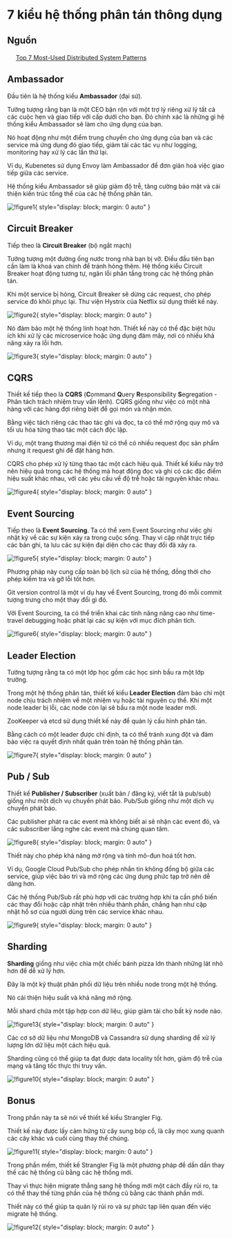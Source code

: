 # 7 kiểu hệ thống phân tán thông dụng

## Nguồn

<img src="../../../img/bytebytego.png" width="16" height="16"/> [Top 7 Most-Used Distributed System Patterns](https://www.youtube.com/watch?v=nH4qjmP2KEE)

## Ambassador

Đầu tiên là hệ thống kiểu **Ambassador** (đại sứ).

Tưởng tượng rằng bạn là một CEO bận rộn với một trợ lý riêng xử lý tất cả các cuộc hẹn và giao tiếp với cấp dưới cho bạn. Đó chính xác là những gì hệ thống kiểu Ambassador sẽ làm cho ứng dụng của bạn.

Nó hoạt động như một điểm trung chuyển cho ứng dụng của bạn và các service mà ứng dụng đó giao tiếp, giảm tải các tác vụ như logging, monitoring hay xử lý các lần thử lại.

Ví dụ, Kubenetes sử dụng Envoy làm Ambassador để đơn giản hoá việc giao tiếp giữa các service.

Hệ thống kiểu Ambassador sẽ giúp giảm độ trễ, tăng cường bảo mật và cải thiện kiến trúc tổng thể của các hệ thống phân tán.

![!figure1](figure1.png){ style="display: block; margin: 0 auto" }

## Circuit Breaker

Tiếp theo là **Circuit Breaker** (bộ ngắt mạch)

Tưởng tượng một đường ống nước trong nhà bạn bị vỡ. Điều đầu tiên bạn cần làm là khoá van chính để tránh hỏng thêm. Hệ thống kiểu Circuit Breaker hoạt động tương tự, ngăn lỗi phân tầng trong các hệ thống phân tán. 

Khi một service bị hỏng, Circuit Breaker sẽ dừng các request, cho phép service đó khôi phục lại. Thư viện Hystrix của Netflix sử dụng thiết kế này. 

![!figure2](figure2.png){ style="display: block; margin: 0 auto" }

Nó đảm bảo một hệ thống linh hoạt hơn. Thiết kế này có thể đặc biệt hữu ích khi xử lý các microservice hoặc ứng dụng đám mây, nơi có nhiều khả năng xảy ra lỗi hơn.

![!figure3](figure3.png){ style="display: block; margin: 0 auto" }

## CQRS

Thiết kế tiếp theo là **CQRS** (**C**ommand **Q**uery **R**esponsibility **S**egregation - Phân tách trách nhiệm truy vấn lệnh). CQRS giống như việc có một nhà hàng với các hàng đợi riêng biệt để gọi món và nhận món.

Bằng việc tách riêng các thao tác ghi và đọc, ta có thể mở rộng quy mô và tối ưu hóa từng thao tác một cách độc lập.

Ví dụ, một trang thương mại điện tử có thể có nhiều request đọc sản phẩm nhưng ít request ghi để đặt hàng hơn.

CQRS cho phép xử lý từng thao tác một cách hiệu quả. Thiết kế kiểu này trở nên hiệu quả trong các hệ thống mà hoạt động đọc và ghi có các đặc điểm hiệu suất khác nhau, với các yêu cầu về độ trễ hoặc tài nguyên khác nhau.

![!figure4](figure4.png){ style="display: block; margin: 0 auto" }

## Event Sourcing

Tiếp theo là **Event Sourcing**. Ta có thể xem Event Sourcing như việc ghi nhật ký về các sự kiện xảy ra trong cuộc sống. Thay vì cập nhật trực tiếp các bản ghi, ta lưu các sự kiện đại diện cho các thay đổi đã xảy ra.

![!figure5](figure5.png){ style="display: block; margin: 0 auto" }

Phương pháp này cung cấp toàn bộ lịch sử của hệ thống, đồng thời cho phép kiểm tra và gỡ lỗi tốt hơn.

Git version control là một ví dụ hay về Event Sourcing, trong đó mỗi commit tượng trưng cho một thay đổi gì đó.

Với Event Sourcing, ta có thể triển khai các tính năng nâng cao như time-travel debugging hoặc phát lại các sự kiện với mục đích phân tích.

![!figure6](figure6.png){ style="display: block; margin: 0 auto" }

## Leader Election

Tưởng tượng rằng ta có một lớp học gồm các học sinh bầu ra một lớp trưởng.

Trong một hệ thống phân tán, thiết kế kiểu **Leader Election** đảm bảo chỉ một node chịu trách nhiệm về một nhiệm vụ hoặc tài nguyên cụ thể. Khi một node leader bị lỗi, các node còn lại sẽ bầu ra một node leader mới.

ZooKeeper và etcd sử dụng thiết kế này để quản lý cấu hình phân tán.

Bằng cách có một leader được chỉ định, ta có thể tránh xung đột và đảm bảo việc ra quyết định nhất quán trên toàn hệ thống phân tán.

![!figure7](figure7.png){ style="display: block; margin: 0 auto" }

## Pub / Sub

Thiết kế **Publisher / Subscriber** (xuất bản / đăng ký, viết tắt là pub/sub) giống như một dịch vụ chuyển phát báo. Pub/Sub giống như một dịch vụ chuyển phát báo.

Các publisher phát ra các event mà không biết ai sẽ nhận các event đó, và các subscriber lắng nghe các event mà chúng quan tâm.

![!figure8](figure8.png){ style="display: block; margin: 0 auto" }

Thiết này cho phép khả năng mở rộng và tính mô-đun hoá tốt hơn.

Ví dụ, Google Cloud Pub/Sub cho phép nhắn tin không đồng bộ giữa các service, giúp việc bảo trì và mở rộng các ứng dụng phức tạp trở nên dễ dàng hơn.

Các hệ thống Pub/Sub rất phù hợp với các trường hợp khi ta cần phổ biến các thay đổi hoặc cập nhật trên nhiều thành phần, chẳng hạn như cập nhật hồ sơ của người dùng trên các service khác nhau.

![!figure9](figure9.png){ style="display: block; margin: 0 auto" }

## Sharding

**Sharding** giống như việc chia một chiếc bánh pizza lớn thành những lát nhỏ hơn để dễ xử lý hơn.

Đây là một kỹ thuật phân phối dữ liệu trên nhiều node trong một hệ thống.

Nó cải thiện hiệu suất và khả năng mở rộng.

Mỗi shard chứa một tập hợp con dữ liệu, giúp giảm tải cho bất kỳ node nào.

![!figure13](figure13.png){ style="display: block; margin: 0 auto" }

Các cơ sở dữ liệu như MongoDB và Cassandra sử dụng sharding để xử lý lượng lớn dữ liệu một cách hiệu quả.
 
Sharding cũng có thể giúp ta đạt được data locality tốt hơn, giảm độ trễ của mạng và tăng tốc thực thi truy vấn.

![!figure10](figure10.png){ style="display: block; margin: 0 auto" }

## Bonus

Trong phần này ta sẽ nói về thiết kế kiểu Strangler Fig.

Thiết kế này được lấy cảm hứng từ cây sung bóp cổ, là cây mọc xung quanh các cây khác và cuối cùng thay thế chúng.

![!figure11](figure11.png){ style="display: block; margin: 0 auto" }

Trong phần mềm, thiết kế Strangler Fig là một phương pháp để dần dần thay thế các hệ thống cũ bằng các hệ thống mới.

Thay vì thực hiện migrate thẳng sang hệ thống mới một cách đầy rủi ro, ta có thể thay thế từng phần của hệ thống cũ bằng các thành phần mới.

Thiết này có thể giúp ta quản lý rủi ro và sự phức tạp liên quan đến việc migrate hệ thống.

![!figure12](figure12.png){ style="display: block; margin: 0 auto" }
